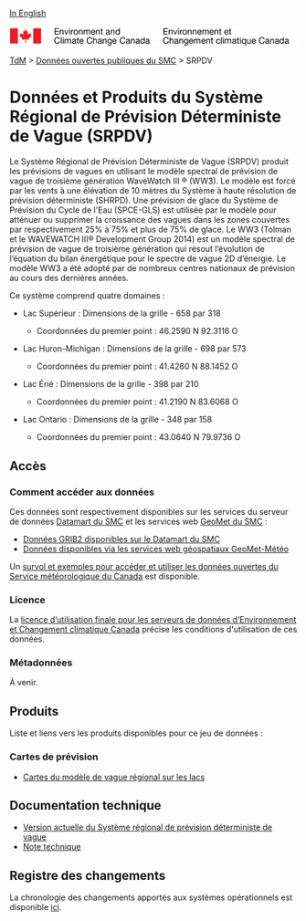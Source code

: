 [In English](readme_rdwps_en.md)

![ECCC logo](../../img_eccc-logo.png)

[TdM](../../readme_fr.md) > [Données ouvertes publiques du SMC](../readme_fr.md) > SRPDV

# Données et Produits du Système Régional de Prévision Déterministe de Vague (SRPDV)

Le Système Régional de Prévision Déterministe de Vague (SRPDV) produit les prévisions de vagues en utilisant le modèle spectral de prévision de vague de troisième génération WaveWatch III ® (WW3). Le modèle est forcé par les vents à une élévation de 10 mètres du Système à haute résolution de prévision déterministe (SHRPD). Une prévision de glace du Système de Prévision du Cycle de l'Eau (SPCE-GLS) est utilisée par le modèle pour atténuer ou supprimer la croissance des vagues dans les zones couvertes par respectivement 25% à 75% et plus de 75% de glace.
Le WW3 (Tolman et le WAVEWATCH III® Development Group 2014) est un modèle spectral de prévision de vague de troisième génération qui résout l’évolution de l’équation du bilan énergétique pour le spectre de vague 2D d’énergie. Le modèle WW3 a été adopté par de nombreux centres nationaux de prévision au cours des dernières années.

Ce système comprend quatre domaines :

* Lac Supérieur :      Dimensions de la grille - 658 par 318
    * Coordonnées du premier point : 46.2590 N 92.3116 O

* Lac Huron-Michigan : Dimensions de la grille - 698 par 573
    * Coordonnées du premier point : 41.4260 N 88.1452 O

* Lac Érié :           Dimensions de la grille - 398 par 210
    * Coordonnées du premier point : 41.2190 N 83.6068 O

* Lac Ontario :        Dimensions de la grille - 348 par 158
    * Coordonnées du premier point : 43.0640 N 79.9736 O

## Accès

### Comment accéder aux données

Ces données sont respectivement disponibles sur les services du serveur de données [Datamart du SMC](../../msc-datamart/readme_fr.md) et les services web [GeoMet du SMC](../../msc-geomet/readme_fr.md) :

* [Données GRIB2 disponibles sur le Datamart du SMC](readme_rdwps-datamart_fr.md) 
* [Données disponibles via les services web géospatiaux GeoMet-Météo](../../msc-geomet/readme_fr.md)

Un [survol et exemples pour accéder et utiliser les données ouvertes du Service météorologique du Canada](../../usage/readme_fr.md) est disponible.

### Licence

La [licence d’utilisation finale pour les serveurs de données d’Environnement et Changement climatique Canada](../../licence/readme_fr.md) précise les conditions d'utilisation de ces données.

### Métadonnées

À venir.

## Produits

Liste et liens vers les produits disponibles pour ce jeu de données :

### Cartes de prévision

* [Cartes du modèle de vague régional sur les lacs](https://meteo.gc.ca/model_forecast/wave_f.html)

## Documentation technique

* [Version actuelle du Système régional de prévision déterministe de vague](http://collaboration.cmc.ec.gc.ca/cmc/cmoi/product_guide/docs/tech_specifications/tech_specifications_RDWPS_3.2.0_f.pdf)
* [Note technique](https://collaboration.cmc.ec.gc.ca/cmc/cmoi/product_guide/docs/lib/op_systems/doc_opchanges/technote_rdwps_20120524_f.pdf)

## Registre des changements 

La chronologie des changements apportés aux systèmes opérationnels est disponible [ici](https://collaboration.cmc.ec.gc.ca/cmc/cmoi/product_guide/docs/changes_f.html).
